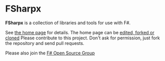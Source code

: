 # FSharpx

**FSharpx** is a collection of libraries and tools for use with F#. 

See [the home page](http://fsprojects.github.io/fsharpx/) for details. The home page can be [edited, forked or cloned](https://github.com/fsprojects/fsharpx/tree/gh-pages)
Please contribute to this project. Don't ask for permission, just fork the repository and send pull requests.

Please also join the [F# Open Source Group](http://fsharp.github.com)

